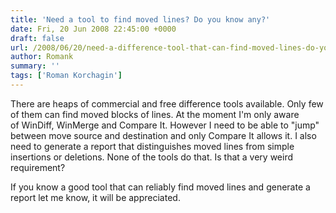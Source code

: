 ```yaml
---
title: 'Need a tool to find moved lines? Do you know any?'
date: Fri, 20 Jun 2008 22:45:00 +0000
draft: false
url: /2008/06/20/need-a-difference-tool-that-can-find-moved-lines-do-you-know-any/
author: Romank
summary: ''
tags: ['Roman Korchagin']
---
```


There are heaps of commercial and free difference tools available. Only few of them can find moved blocks of lines. At the moment I'm only aware of WinDiff, WinMerge and Compare It. However I need to be able to "jump" between move source and destination and only Compare It allows it. I also need to generate a report that distinguishes moved lines from simple insertions or deletions. None of the tools do that. Is that a very weird requirement?  

If you know a good tool that can reliably find moved lines and generate a report let me know, it will be appreciated.







